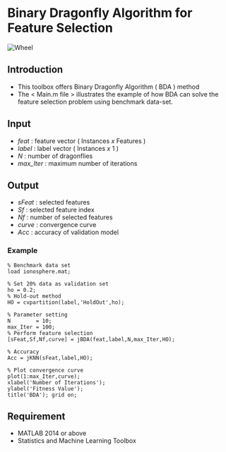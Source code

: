 # Binary Dragonfly Algorithm for Feature Selection

![Wheel](https://www.mathworks.com/matlabcentral/mlc-downloads/downloads/2e802d69-43b0-49cd-8121-792c643de940/74bfd0a2-6577-477c-a419-bb920010a910/images/1603353704.JPG)

## Introduction
* This toolbox offers Binary Dragonfly Algorithm ( BDA ) method
* The < Main.m file > illustrates the example of how BDA can solve the feature selection problem using benchmark data-set.


## Input
* *feat*     : feature vector ( Instances *x* Features )
* *label*    : label vector ( Instances *x* 1 )
* *N*        : number of dragonflies
* *max_Iter* : maximum number of iterations


## Output
* *sFeat*    : selected features
* *Sf*       : selected feature index
* *Nf*       : number of selected features
* *curve*    : convergence curve
* *Acc*      : accuracy of validation model


### Example
```code
% Benchmark data set 
load ionosphere.mat; 

% Set 20% data as validation set
ho = 0.2; 
% Hold-out method
HO = cvpartition(label,'HoldOut',ho);

% Parameter setting
N        = 10; 
max_Iter = 100; 
% Perform feature selection 
[sFeat,Sf,Nf,curve] = jBDA(feat,label,N,max_Iter,HO);

% Accuracy 
Acc = jKNN(sFeat,label,HO);

% Plot convergence curve
plot(1:max_Iter,curve);
xlabel('Number of Iterations');
ylabel('Fitness Value'); 
title('BDA'); grid on;
```


## Requirement
* MATLAB 2014 or above
* Statistics and Machine Learning Toolbox


